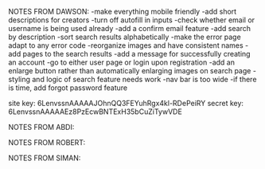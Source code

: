 NOTES FROM DAWSON:
-make everything mobile friendly
-add short descriptions for creators
-turn off autofill in inputs
-check whether email or username is being used already
-add a confirm email feature
-add search by description
-sort search results alphabetically
-make the error page adapt to any error code
-reorganize images and have consistent names
-add pages to the search results
-add a message for successfully creating an account
-go to either user page or login upon registration
-add an enlarge button rather than automatically enlarging images on search page
-styling and logic of search feature needs work
-nav bar is too wide
-if there is time, add forgot password feature

site key: 6LenvssnAAAAAJOhnQQ3FEYuhRgx4kl-RDePeiRY
secret key: 6LenvssnAAAAAEz8PzEcwBNTExH35bCuZiTywVDE

NOTES FROM ABDI:

NOTES FROM ROBERT:

NOTES FROM SIMAN: